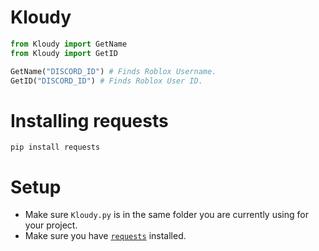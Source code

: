 # Kloudy
```py
from Kloudy import GetName
from Kloudy import GetID

GetName("DISCORD_ID") # Finds Roblox Username.
GetID("DISCORD_ID") # Finds Roblox User ID.
```

# Installing requests
```
pip install requests
```

# Setup
- Make sure `Kloudy.py` is in the same folder you are currently using for your project.
- Make sure you have [`requests`](https://pypi.org/project/requests/) installed.
